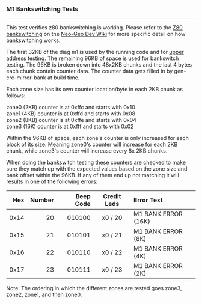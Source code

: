 ### M1 Bankswitching Tests
---
This test verifies z80 bankswitching is working.  Please refer to the
[Z80 bankswitching](https://wiki.neogeodev.org/index.php?title=Z80_bankswitching)
on the [Neo-Geo Dev Wiki](https://wiki.neogeodev.org/index.php?title=Main_Page)
for more specific detail on how bankswitching works.

The first 32KB of the diag m1 is used by the running code and for
[upper address](m1_upper_address.md) testing.  The remaining 96KB of space is
used for bankswitch testing.  The 96KB is broken down into 48x2KB chunks and
the last 4 bytes each chunk contain counter data.  The counter data gets filled
in by gen-crc-mirror-bank at build time.

Each zone size has its own counter location/byte in each 2KB chunk as follows:

zone0 (2KB) counter is at 0xffc and starts with 0x10<br>
zone1 (4KB) counter is at 0xffd and starts with 0x08<br>
zone2 (8KB) counter is at 0xffe and starts with 0x04<br>
zone3 (16K) counter is at 0xfff and starts with 0x02

Within the 96KB of space, each zone's counter is only increased for each
block of its size.  Meaning zone0's counter will increase for each 2KB chunk,
while zone3's counter will increase every 8x 2KB chunks.

When doing the bankswitch testing these counters are checked to make sure
they match up with the expected values based on the zone size and bank offset
within the 96KB.  If any of them end up not matching it will results in one of
the following errors:

|  Hex  | Number | Beep Code |  Credit Leds  | Error Text |
| ----: | -----: | --------: | :-----------: | :--------- |
|  0x14 |     20 |    010100 |       x0 / 20 | M1 BANK ERROR (16K) |
|  0x15 |     21 |    010101 |       x0 / 21 | M1 BANK ERROR (8K) |
|  0x16 |     22 |    010110 |       x0 / 22 | M1 BANK ERROR (4K) |
|  0x17 |     23 |    010111 |       x0 / 23 | M1 BANK ERROR (2K) |

Note: The ordering in which the different zones are tested goes zone3,
zone2, zone1, and then zone0.
